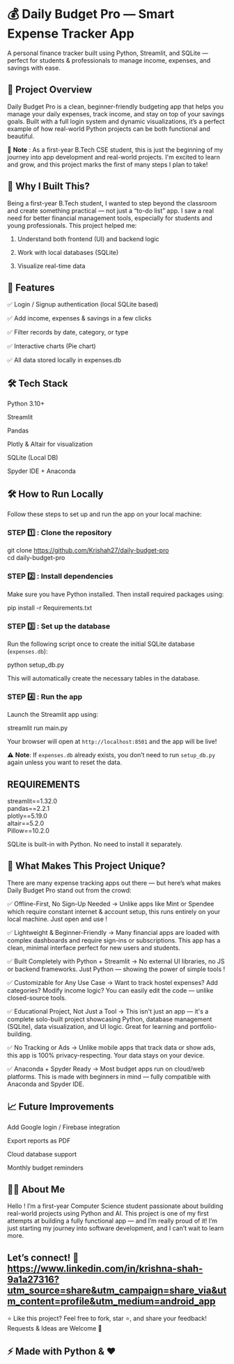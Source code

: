 # 💰 Daily Budget Pro — Smart Expense Tracker App

A personal finance tracker built using Python, Streamlit, and SQLite — perfect for students & professionals to manage income, expenses, and savings with ease.


## 📌 Project Overview
Daily Budget Pro is a clean, beginner-friendly budgeting app that helps you manage your daily expenses, track income, and stay on top of your savings goals. Built with a full login system and dynamic visualizations, it’s a perfect example of how real-world Python projects can be both functional and beautiful.


📝 **Note** : As a first-year B.Tech CSE student, this is just the beginning of my journey into app development and real-world projects. I'm excited to learn and grow, and this project marks the first of many steps I plan to take!


## 🧠 Why I Built This?
Being a first-year B.Tech student, I wanted to step beyond the classroom and create something practical — not just a “to-do list” app. I saw a real need for better financial management tools, especially for students and young professionals. This project helped me:

1. Understand both frontend (UI) and backend logic

2. Work with local databases (SQLite)

3. Visualize real-time data


## 🚀 Features

✅ Login / Signup authentication (local SQLite based)

✅ Add income, expenses & savings in a few clicks

✅ Filter records by date, category, or type

✅ Interactive charts (Pie chart)

✅ All data stored locally in expenses.db


## 🛠️ Tech Stack

Python 3.10+

Streamlit

Pandas

Plotly & Altair for visualization

SQLite (Local DB)

Spyder IDE + Anaconda



## 🛠️ How to Run Locally

Follow these steps to set up and run the app on your local machine:

### STEP 1️⃣ : Clone the repository

git clone https://github.com/Krishah27/daily-budget-pro <br>
cd daily-budget-pro


### STEP 2️⃣ : Install dependencies

Make sure you have Python installed. Then install required packages using:


pip install -r Requirements.txt


### STEP 3️⃣ : Set up the database

Run the following script once to create the initial SQLite database (`expenses.db`):

python setup_db.py

This will automatically create the necessary tables in the database.

### STEP 4️⃣ : Run the app

Launch the Streamlit app using:


streamlit run main.py


Your browser will open at `http://localhost:8501` and the app will be live!


⚠️ **Note**: If `expenses.db` already exists, you don’t need to run `setup_db.py` again unless you want to reset the data.


## REQUIREMENTS 

streamlit==1.32.0 <br>
pandas==2.2.1 <br>
plotly==5.19.0 <br>
altair==5.2.0 <br>
Pillow==10.2.0 <br>

SQLite is built-in with Python. No need to install it separately.

## 🌟 What Makes This Project Unique?

There are many expense tracking apps out there — but here’s what makes Daily Budget Pro stand out from the crowd:

✅ Offline-First, No Sign-Up Needed
→ Unlike apps like Mint or Spendee which require constant internet & account setup, this runs entirely on your local machine. Just open and use !

✅ Lightweight & Beginner-Friendly
→ Many financial apps are loaded with complex dashboards and require sign-ins or subscriptions. This app has a clean, minimal interface perfect for new users and students.

✅ Built Completely with Python + Streamlit
→ No external UI libraries, no JS or backend frameworks. Just Python — showing the power of simple tools !

✅ Customizable for Any Use Case
→ Want to track hostel expenses? Add categories? Modify income logic? You can easily edit the code — unlike closed-source tools.

✅ Educational Project, Not Just a Tool
→ This isn't just an app — it's a complete solo-built project showcasing Python, database management (SQLite), data visualization, and UI logic. Great for learning and portfolio-building.

✅ No Tracking or Ads
→ Unlike mobile apps that track data or show ads, this app is 100% privacy-respecting. Your data stays on your device.

✅ Anaconda + Spyder Ready
→ Most budget apps run on cloud/web platforms. This is made with beginners in mind — fully compatible with Anaconda and Spyder IDE.

## 📈 Future Improvements

Add Google login / Firebase integration

Export reports as PDF

Cloud database support

Monthly budget reminders

## 🙋‍♂️ About Me

Hello ! I’m a first-year Computer Science student passionate about building real-world projects using Python and AI. This project is one of my first attempts at building a fully functional app — and I’m really proud of it! I’m just starting my journey into software development, and I can’t wait to learn more.

## Let’s connect! 🔗 https://www.linkedin.com/in/krishna-shah-9a1a27316?utm_source=share&utm_campaign=share_via&utm_content=profile&utm_medium=android_app

⭐ Like this project? Feel free to fork, star ⭐, and share your feedback! Requests & Ideas are Welcome 🙌

## ⚡ Made with Python & ❤️
